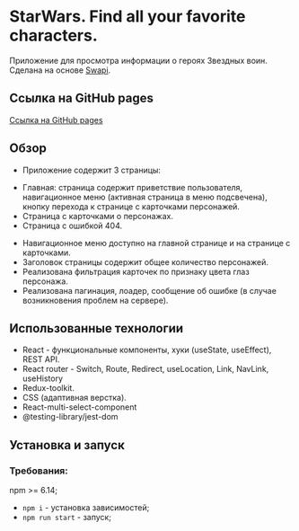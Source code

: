 # StarWars. Find all your favorite characters.

Приложение для просмотра информации о героях Звездных воин. Сделана на основе [Swapi](https://swapi.dev/).

## Ссылка на GitHub pages
[Ссылка на GitHub pages](https://nika414.github.io/catstagram/)

## Обзор
* Приложение содержит 3 страницы: 
- Главная: страница содержит приветствие пользователя, навигационное меню (активная страница в меню подсвечена), кнопку перехода к странице с карточками персонажей.
- Страница с карточками о персонажах. 
- Страница с ошибкой 404.
* Навигационное меню доступно на главной странице и на странице с карточками.
* Заголовок страницы содержит общее количество персонажей.
* Реализована фильтрация карточек по признаку цвета глаз персонажа.
* Реализована пагинация, лоадер, сообщение об ошибке (в случае возникновения проблем на сервере).

## Использованные технологии
* React - функциональные компоненты, хуки (useState, useEffect), REST API.
* React router - Switch, Route, Redirect, useLocation, Link, NavLink, useHistory
* Redux-toolkit.
* CSS (адаптивная верстка).
* React-multi-select-component
* @testing-library/jest-dom

## Установка и запуск
### Требования:

npm >= 6.14;

* `npm i` - установка зависимостей;
* `npm run start` - запуск;
